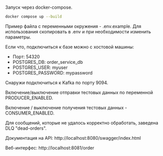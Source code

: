 Запуск через docker-compose.
```bash
docker compose up --build
```
Пример файла с переменными окружения - .env.example.
Для использования скопировать в .env и при необходимости изменить параметры. 

Если что, подключиться к базе можно с хостовой машины:
* Порт: 54320
* POSTGRES_DB: order_service_db
* POSTGRES_USER: myuser
* POSTGRES_PASSWORD: mypassword

Снаружи подключиться к Kafka по порту 9094.

Включение/выключение отправки тестовых данных по переменной PRODUCER_ENABLED.

Включение / выключение получения тестовых данных - CONSUMER_ENABLED.

Для сообщений, которые не удалось корректно обработать, заведена DLQ "dead-orders".

Документация на API: http://localhost:8080/swagger/index.html

Веб-интерфес: http://localhost:8081/order